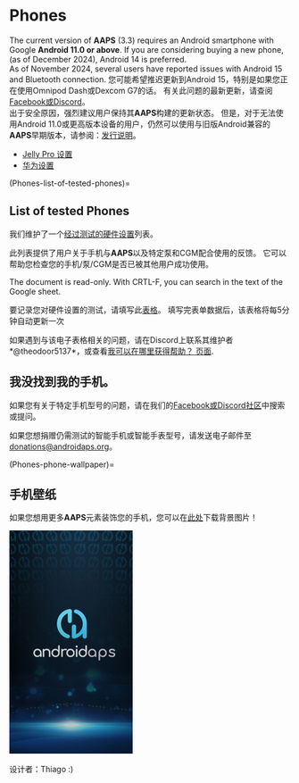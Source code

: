 # Phones

The current version of **AAPS** (3.3) requires an Android smartphone with Google **Android 11.0 or above**. If you are considering buying a new phone, (as of December 2024), Android 14 is preferred.  
As of November 2024, several users have reported issues with Android 15 and Bluetooth connection. 您可能希望推迟更新到Android 15，特别是如果您正在使用Omnipod Dash或Dexcom G7的话。 有关此问题的最新更新，请查阅[Facebook或Discord](../GettingHelp/WhereCanIGetHelp.md)。  
出于安全原因，强烈建议用户保持其**AAPS**构建的更新状态。 但是，对于无法使用Android 11.0或更高版本设备的用户，仍然可以使用与旧版Android兼容的**AAPS**早期版本，请参阅：[发行说明](#maintenance-android-version-aaps-version)。

- [Jelly Pro 设置](../CompatiblePhones/Jelly.md)
- [华为设置](../CompatiblePhones/Huawei.md)

(Phones-list-of-tested-phones)=

## List of tested Phones

我们维护了一个[经过测试的硬件设置](https://docs.google.com/spreadsheets/u/1/d/e/2PACX-1vScCNaIguEZVTVFAgpv1kXHdsHl3fs6xT6RB2Z1CeVJ561AvvqGwxMhlmSHk4J056gMCAQE02sAWJvT/pubhtml?gid=683363241&single=true)列表。

此列表提供了用户关于手机与**AAPS**以及特定泵和CGM配合使用的反馈。 它可以帮助您检查您的手机/泵/CGM是否已被其他用户成功使用。

The document is read-only. With CRTL-F, you can search in the text of the Google sheet.

要记录您对硬件设置的测试，请填写此[表格](https://docs.google.com/forms/d/e/1FAIpQLSfoGKLYEx4aUAJ5RWL3xLJeNdmRyxtXmDzpGhuU3Rfcj2H_Jw/viewform)。 填写完表单数据后，该表格将每5分钟自动更新一次

如果遇到与该电子表格相关的问题，请在Discord上联系其维护者*@theodoor5137*，或查看[我可以在哪里获得帮助？ 页面](../GettingHelp/WhereCanIGetHelp.md).

## 我没找到我的手机。

如果您有关于特定手机型号的问题，请在我们的[Facebook或Discord社区](../GettingHelp/WhereCanIGetHelp.md)中搜索或提问。

如果您想捐赠仍需测试的智能手机或智能手表型号，请发送电子邮件至<donations@androidaps.org>。

(Phones-phone-wallpaper)=

## 手机壁纸

如果您想用更多**AAPS**元素装饰您的手机，您可以在[此处](../images/bg_phone.jpg)下载背景图片！

![phone background](../images/bg_phone_thump.jpg)

设计者：Thiago :)